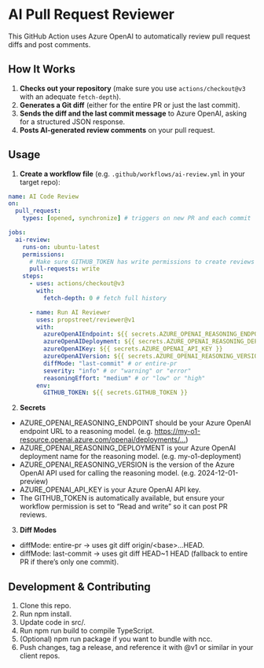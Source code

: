 # AI Pull Request Reviewer

This GitHub Action uses Azure OpenAI to automatically review pull request diffs and post comments.  

## How It Works

1. **Checks out your repository** (make sure you use `actions/checkout@v3` with an adequate `fetch-depth`).
2. **Generates a Git diff** (either for the entire PR or just the last commit).
3. **Sends the diff and the last commit message** to Azure OpenAI, asking for a structured JSON response.
4. **Posts AI-generated review comments** on your pull request.

## Usage

1. **Create a workflow file** (e.g. `.github/workflows/ai-review.yml` in your target repo):

```yaml
name: AI Code Review
on:
  pull_request:
    types: [opened, synchronize] # triggers on new PR and each commit

jobs:
  ai-review:
    runs-on: ubuntu-latest
    permissions:
      # Make sure GITHUB_TOKEN has write permissions to create reviews
      pull-requests: write
    steps:
      - uses: actions/checkout@v3
        with:
          fetch-depth: 0 # fetch full history

      - name: Run AI Reviewer
        uses: propstreet/reviewer@v1
        with:
          azureOpenAIEndpoint: ${{ secrets.AZURE_OPENAI_REASONING_ENDPOINT }}
          azureOpenAIDeployment: ${{ secrets.AZURE_OPENAI_REASONING_DEPLOYMENT }}
          azureOpenAIKey: ${{ secrets.AZURE_OPENAI_API_KEY }}
          azureOpenAIVersion: ${{ secrets.AZURE_OPENAI_REASONING_VERSION }}
          diffMode: "last-commit" # or entire-pr
          severity: "info" # or "warning" or "error"
          reasoningEffort: "medium" # or "low" or "high"
        env:
          GITHUB_TOKEN: ${{ secrets.GITHUB_TOKEN }}

```

2. **Secrets**

- AZURE_OPENAI_REASONING_ENDPOINT should be your Azure OpenAI endpoint URL to a reasoning model. (e.g. <https://my-o1-resource.openai.azure.com/openai/deployments/...>)
- AZURE_OPENAI_REASONING_DEPLOYMENT is your Azure OpenAI deployment name for the reasoning model. (e.g. my-o1-deployment)
- AZURE_OPENAI_REASONING_VERSION is the version of the Azure OpenAI API used for calling the reasoning model. (e.g. 2024-12-01-preview)
- AZURE_OPENAI_API_KEY is your Azure OpenAI API key.
- The GITHUB_TOKEN is automatically available, but ensure your workflow permission is set to “Read and write” so it can post PR reviews.

3. **Diff Modes**

- diffMode: entire-pr → uses git diff origin/\<base>...HEAD.
- diffMode: last-commit → uses git diff HEAD~1 HEAD (fallback to entire PR if there’s only one commit).

## Development & Contributing

1. Clone this repo.
2. Run npm install.
3. Update code in src/.
4. Run npm run build to compile TypeScript.
5. (Optional) npm run package if you want to bundle with ncc.
6. Push changes, tag a release, and reference it with @v1 or similar in your client repos.
